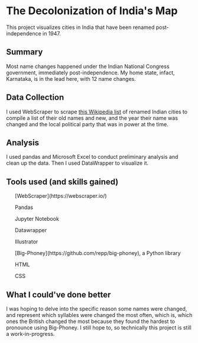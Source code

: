 # The Decolonization of India's Map
This project visualizes cities in India that have been renamed post-independence in 1947. 

## Summary 
Most name changes happened under the Indian National Congress government, immediately post-independence. My home state, infact, Karnataka, is in the lead here, with 12 name changes. 

## Data Collection
I used WebScraper to scrape [this Wikipedia list](https://en.wikipedia.org/wiki/Renaming_of_cities_in_India) of renamed Indian cities to compile a list of their old names and new, and the year their name was changed and the local political party that was in power at the time. 

## Analysis
I used pandas and Microsoft Excel to conduct preliminary analysis and clean up the data. Then I used DataWrapper to visualize it. 

## Tools used (and skills gained)
<ul>[WebScraper](https://webscraper.io/)</ul>
<ul>Pandas</ul>
<ul>Jupyter Notebook</ul>
<ul>Datawrapper</ul>
<ul>Illustrator</ul>
<ul>[Big-Phoney](https://github.com/repp/big-phoney), a Python library</ul>
<ul>HTML</ul>
<ul>CSS</ul> 

## What I could've done better
I was hoping to delve into the specific reason some names were changed, and represent which syllables were changed the most often, which is, which ones the British changed the most because they found the hardest to pronounce using Big-Phoney. I still hope to, so technically this project is still a work-in-progress. 
